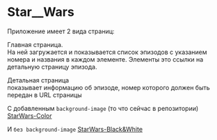 # Star__Wars

Приложение имеет 2 вида страниц:

Главная страница.<br>
На ней загружается и показывается список эпизодов с указанием номера и названия в каждом элементе. Элементы это ссылки на детальную страницу эпизода.

Детальная страница<br>
показывает информацию об эпизоде, номер которого должен быть передан в URL страницы



C добавленным `background-image` (то что сейчас в репозитории)  [StarWars-Color](https://mayyapakhomova.github.io/Star__War/)

И `без background-image` [StarWars-Black&White](https://star-wars.webtm.ru)



